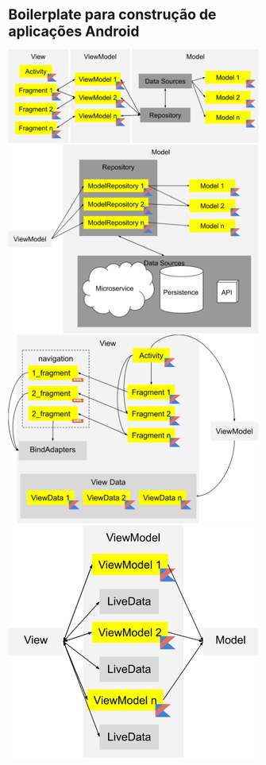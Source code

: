 # Boilerplate para construção de aplicações Android

![](readme-res/mvvm.svg)
![](readme-res/model.svg)
![](readme-res/view.svg)
![](readme-res/view-model.svg)
